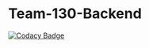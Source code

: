 # Team-130-Backend

[![Codacy Badge](https://api.codacy.com/project/badge/Grade/57500374cfbf47af840c47269344a2e1)](https://app.codacy.com/gh/BuildForSDGCohort2/Team-130-Backend?utm_source=github.com&utm_medium=referral&utm_content=BuildForSDGCohort2/Team-130-Backend&utm_campaign=Badge_Grade_Settings)